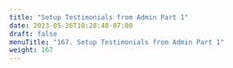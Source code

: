 ```yaml
---
title: "Setup Testimonials from Admin Part 1"
date: 2023-05-26T10:28:48-07:00
draft: false
menuTitle: "167. Setup Testimonials from Admin Part 1"
weight: 167
---
```


